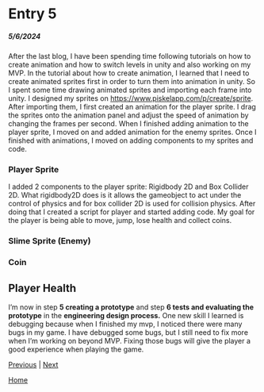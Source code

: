 # Entry 5
##### 5/6/2024

After the last blog, I have been spending time following tutorials on how to create animation and how to switch levels in unity and also working on my MVP. In the tutorial about how to create animation, I learned that I need to create animated sprites first in order to turn them into animation in unity. So I spent some time drawing animated sprites and importing each frame into unity. I designed my sprites on https://www.piskelapp.com/p/create/sprite. After importing them, I first created an animation for the player sprite. I drag the sprites onto the animation panel and adjust the speed of animation by changing the frames per second. When I finished adding animation to the player sprite, I moved on and added animation for the enemy sprites. Once I finished with animations, I moved on adding components to my sprites and code.

### Player Sprite
I added 2 components to the player sprite: Rigidbody 2D and Box Collider 2D. What rigidbody2D does is it allows the gameobject to act under the control of physics and for box collider 2D is used for collision physics. After doing that I created a script for player and started adding code. My goal for the player is being able to move, jump, lose health and collect coins. 

### Slime Sprite (Enemy)


### Coin

## Player Health



I’m now in step **5 creating a prototype** and step **6 tests and evaluating the prototype** in the **engineering design process.** One new skill I learned is debugging because when I finished my mvp, I noticed there were many bugs in my game. I have debugged some bugs, but I still need to fix more when I’m working on beyond MVP. Fixing those bugs will give the player a good experience when playing the game.

[Previous](entry04.md) | [Next](entry06.md)

[Home](../README.md)
